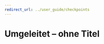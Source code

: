 ```yaml
---
redirect_url: ../user_guide/checkpoints
---
```


# Umgeleitet – ohne Titel




<!--HONumber=May16_HO1-->


